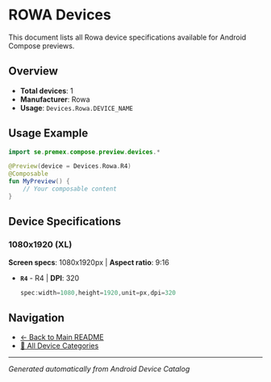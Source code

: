 # ROWA Devices

This document lists all Rowa device specifications available for Android Compose previews.

## Overview

- **Total devices**: 1
- **Manufacturer**: Rowa
- **Usage**: `Devices.Rowa.DEVICE_NAME`

## Usage Example

```kotlin
import se.premex.compose.preview.devices.*

@Preview(device = Devices.Rowa.R4)
@Composable
fun MyPreview() {
    // Your composable content
}
```

## Device Specifications

### 1080x1920 (XL)

**Screen specs**: 1080x1920px | **Aspect ratio**: 9:16

- **`R4`** - R4 | **DPI**: 320
  ```kotlin
  spec:width=1080,height=1920,unit=px,dpi=320
  ```

## Navigation

- [← Back to Main README](../../README.md)
- [📱 All Device Categories](../README.md)

---
*Generated automatically from Android Device Catalog*
